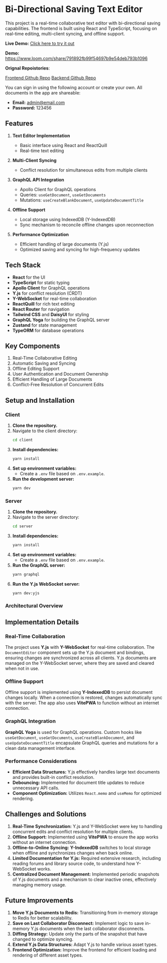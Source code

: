 # Bi-Directional Saving Text Editor

This project is a real-time collaborative text editor with bi-directional saving capabilities. The frontend is built using React and TypeScript, focusing on real-time editing, multi-client syncing, and offline support.

**Live Demo:** [Click here to try it out](https://lottie-text-editor-production.up.railway.app/)

**Demo:**
https://www.loom.com/share/791892fb99f54697b9e54deb793b1096

**Orignal Repoistories**:

[Frontend Github Repo](https://github.com/qrafter/lottie-text-editor)
[Backend Github Repo](https://github.com/qrafter/lottie-text-editor-backend)

You can sign in using the following account or create your own. All documents in the app are shareable:

- **Email:** admin@email.com
- **Password:** 123456

## Features

1. **Text Editor Implementation**
   - Basic interface using React and ReactQuill
   - Real-time text editing

2. **Multi-Client Syncing**
   - Conflict resolution for simultaneous edits from multiple clients

3. **GraphQL API Integration**
   - Apollo Client for GraphQL operations
   - Queries: `useGetDocument`, `useGetDocuments`
   - Mutations: `useCreateBlankDocument`, `useUpdateDocumentTitle`

4. **Offline Support**
   - Local storage using IndexedDB (Y-IndexedDB)
   - Sync mechanism to reconcile offline changes upon reconnection

5. **Performance Optimization**
   - Efficient handling of large documents (Y.js)
   - Optimized saving and syncing for high-frequency updates

## Tech Stack

- **React** for the UI
- **TypeScript** for static typing
- **Apollo Client** for GraphQL operations
- **Y.js** for conflict resolution (CRDT)
- **Y-WebSocket** for real-time collaboration
- **ReactQuill** for rich text editing
- **React Router** for navigation
- **Tailwind CSS** and **DaisyUI** for styling
- **GraphQL Yoga** for building the GraphQL server
- **Zustand** for state management
- **TypeORM** for database operations

## Key Components

1. Real-Time Collaborative Editing
2. Automatic Saving and Syncing
3. Offline Editing Support
4. User Authentication and Document Ownership
5. Efficient Handling of Large Documents
6. Conflict-Free Resolution of Concurrent Edits

## Setup and Installation

### Client

1. **Clone the repository.**
2. Navigate to the client directory:
   ```bash
   cd client
   ```
3. **Install dependencies:**
   ```bash
   yarn install
   ```
4. **Set up environment variables:**
   - Create a `.env` file based on `.env.example`.
5. **Run the development server:**
   ```bash
   yarn dev
   ```

### Server

1. **Clone the repository.**
2. Navigate to the server directory:
   ```bash
   cd server
   ```
3. **Install dependencies:**
   ```bash
   yarn install
   ```
4. **Set up environment variables:**
   - Create a `.env` file based on `.env.example`.
5. **Run the GraphQL server:**
   ```bash
   yarn graphql
   ```
6. **Run the Y.js WebSocket server:**
   ```bash
   yarn dev:yjs
   ```
   
### Architectural Overview


## Implementation Details

### Real-Time Collaboration

The project uses **Y.js** with **Y-WebSocket** for real-time collaboration. The `DocumentEditor` component sets up the Y.js document and bindings, ensuring changes are synchronized across all clients. Y.js documents are managed on the Y-WebSocket server, where they are saved and cleared when not in use.

### Offline Support

Offline support is implemented using **Y-IndexedDB** to persist document changes locally. When a connection is restored, changes automatically sync with the server. The app also uses **VitePWA** to function without an internet connection.

### GraphQL Integration

**GraphQL Yoga** is used for GraphQL operations. Custom hooks like `useGetDocument`, `useGetDocuments`, `useCreateBlankDocument`, and `useUpdateDocumentTitle` encapsulate GraphQL queries and mutations for a clean data management interface.



### Performance Considerations

- **Efficient Data Structures:** Y.js effectively handles large text documents and provides built-in conflict resolution.
- **Debouncing:** Implemented for document title updates to reduce unnecessary API calls.
- **Component Optimization:** Utilizes `React.memo` and `useMemo` for optimized rendering.

## Challenges and Solutions

1. **Real-Time Synchronization:** Y.js and Y-WebSocket were key to handling concurrent edits and conflict resolution for multiple clients.
2. **Offline Support:** Implemented using **VitePWA** to ensure the app works without an internet connection.
3. **Offline-to-Online Syncing:** **Y-IndexedDB** switches to local storage when offline and synchronizes changes when back online.
4. **Limited Documentation for Y.js:** Required extensive research, including reading forums and library source code, to understand how Y-WebSocket works.
5. **Centralized Document Management:** Implemented periodic snapshots of Y.js documents and a mechanism to clear inactive ones, effectively managing memory usage.

## Future Improvements

1. **Move Y.js Documents to Redis:** Transitioning from in-memory storage to Redis for better scalability.
2. **Save on Last Collaborator Disconnect:** Implement logic to save in-memory Y.js documents when the last collaborator disconnects.
3. **Diffing Strategy:** Update only the parts of the snapshot that have changed to optimize syncing.
4. **Extend Y.js Data Structures:** Adapt Y.js to handle various asset types.
5. **Frontend Optimization:** Improve the frontend for efficient loading and rendering of different asset types.